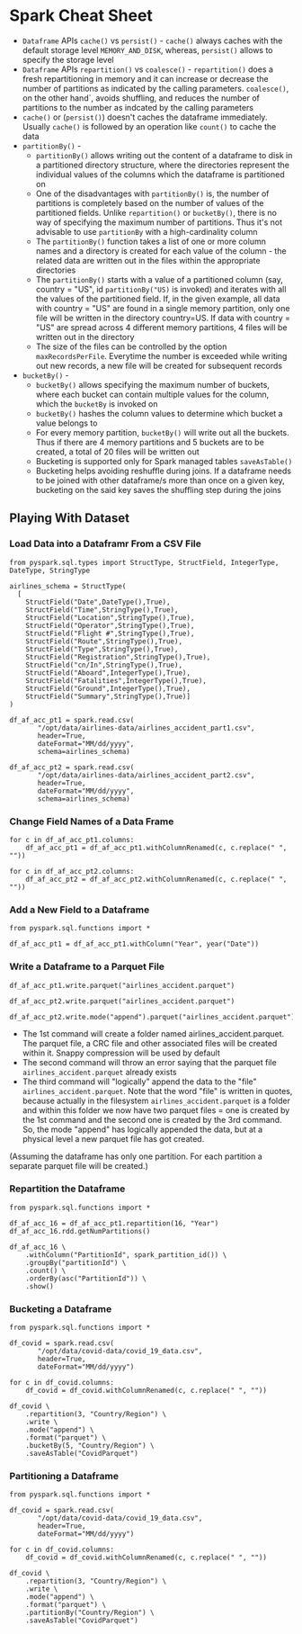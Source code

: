 # Spark Cheat Sheet

* `Dataframe` APIs `cache()` vs `persist()` - `cache()` always caches with the default storage level `MEMORY_AND_DISK`, whereas, `persist()` allows to specify the storage level 
* `Dataframe` APIs `repartition()` vs `coalesce()` - `repartition()` does a fresh repartitioning in memory and it can increase or decrease the number of partitions as indicated by the calling parameters. `coalesce()`, on the other hand`, avoids shuffling, and reduces the number of partitions to the number as indcated by the calling parameters
* `cache()` or (`persist()`) doesn't caches the dataframe immediately. Usually `cache()` is followed by an operation like `count()` to cache the data
* `partitionBy()` - 
  * `partitionBy()` allows writing out the content of a dataframe to disk in a partitioned directory structure, where the directories represent the individual values of the columns which the dataframe is partitioned on
  * One of the disadvantages with `partitionBy()` is, the number of partitions is completely based on the number of values of the partitioned fields. Unlike `repartition()` or `bucketBy()`, there is no way of specifying the maximum number of partitions. Thus it's not advisable to use `partitionBy` with a high-cardinality column
  * The `partitionBy()` function takes a list of one or more column names and a directory is created for each value of the column - the related data are written out in the files within the appropriate directories
  * The `partitionBy()` starts with a value of a partitioned column (say, country = "US", id `partitionBy("US)` is invoked) and iterates with all the values of the partitioned field. If, in the given example, all data with country = "US" are found in a single memory partition, only one file will be written in the directory country=US. If data with country = "US" are spread across 4 different memory partitions, 4 files will be written out in the directory
  * The size of the files can be controlled by the option `maxRecordsPerFile`. Everytime the number is exceeded while writing out new records, a new file will be created for subsequent records
* `bucketBy()` - 
  * `bucketBy()` allows specifying the maximum number of buckets, where each bucket can contain multiple values for the column, which the `bucketBy` is invoked on
  * `bucketBy()` hashes the column values to determine which bucket a value belongs to
  * For every memory partition, `bucketBy()` will write out all the buckets. Thus if there are 4 memory partitions and 5 buckets are to be created, a total of 20 files will be written out
  * Bucketing is supported only for Spark managed tables `saveAsTable()`
  * Bucketing helps avoiding reshuffle during joins. If a dataframe needs to be joined with other dataframe/s more than once on a given key, bucketing on the said key saves the shuffling step during the joins

## Playing With Dataset

### Load Data into a Dataframr From a CSV File

```
from pyspark.sql.types import StructType, StructField, IntegerType, DateType, StringType

airlines_schema = StructType(
  [
    StructField("Date",DateType(),True),
    StructField("Time",StringType(),True),
    StructField("Location",StringType(),True),
    StructField("Operator",StringType(),True),
    StructField("Flight #",StringType(),True),
    StructField("Route",StringType(),True),
    StructField("Type",StringType(),True),
    StructField("Registration",StringType(),True),
    StructField("cn/In",StringType(),True),
    StructField("Aboard",IntegerType(),True),
    StructField("Fatalities",IntegerType(),True),
    StructField("Ground",IntegerType(),True),
    StructField("Summary",StringType(),True)]
)

df_af_acc_pt1 = spark.read.csv(
       "/opt/data/airlines-data/airlines_accident_part1.csv",
       header=True,
       dateFormat="MM/dd/yyyy",
       schema=airlines_schema)

df_af_acc_pt2 = spark.read.csv(
       "/opt/data/airlines-data/airlines_accident_part2.csv",
       header=True,
       dateFormat="MM/dd/yyyy",
       schema=airlines_schema)

```

### Change Field Names of a Data Frame

```
for c in df_af_acc_pt1.columns:
    df_af_acc_pt1 = df_af_acc_pt1.withColumnRenamed(c, c.replace(" ", ""))

for c in df_af_acc_pt2.columns:
    df_af_acc_pt2 = df_af_acc_pt2.withColumnRenamed(c, c.replace(" ", ""))
```

### Add a New Field to a Dataframe

```
from pyspark.sql.functions import *

df_af_acc_pt1 = df_af_acc_pt1.withColumn("Year", year("Date"))
```

### Write a Dataframe to a Parquet File

```
df_af_acc_pt1.write.parquet("airlines_accident.parquet")

df_af_acc_pt2.write.parquet("airlines_accident.parquet")

df_af_acc_pt2.write.mode("append").parquet("airlines_accident.parquet")
```

* The 1st command will create a folder named airlines_accident.parquet. The parquet file, a CRC file and other associated files will be created within it. Snappy compression will be used by default
* The second command will throw an error saying that the parquet file `airlines_accident.parquet` already exists
* The third command will "logically" append the data to the "file" `airlines_accident.parquet`. Note that the word "file" is written in quotes, because actually in the filesystem `airlines_accident.parquet` is a folder and within this folder we now have two parquet files = one is created by the 1st command and the second one is created by the 3rd command. So, the mode "append" has logically appended the data, but at a physical level a new parquet file has got created.

(Assuming the dataframe has only one partition. For each partition a separate parquet file will be created.)

### Repartition the Dataframe

```
from pyspark.sql.functions import *

df_af_acc_16 = df_af_acc_pt1.repartition(16, "Year")
df_af_acc_16.rdd.getNumPartitions()

df_af_acc_16 \
    .withColumn("PartitionId", spark_partition_id()) \
    .groupBy("partitionId") \
    .count() \
    .orderBy(asc("PartitionId")) \
    .show()
```

### Bucketing a Dataframe

```
from pyspark.sql.functions import *

df_covid = spark.read.csv(
       "/opt/data/covid-data/covid_19_data.csv",
       header=True,
       dateFormat="MM/dd/yyyy")

for c in df_covid.columns:
    df_covid = df_covid.withColumnRenamed(c, c.replace(" ", ""))

df_covid \
    .repartition(3, "Country/Region") \
    .write \
    .mode("append") \
    .format("parquet") \
    .bucketBy(5, "Country/Region") \
    .saveAsTable("CovidParquet")
```

### Partitioning a Dataframe

```
from pyspark.sql.functions import *

df_covid = spark.read.csv(
       "/opt/data/covid-data/covid_19_data.csv",
       header=True,
       dateFormat="MM/dd/yyyy")

for c in df_covid.columns:
    df_covid = df_covid.withColumnRenamed(c, c.replace(" ", ""))

df_covid \
    .repartition(3, "Country/Region") \
    .write \
    .mode("append") \
    .format("parquet") \
    .partitionBy("Country/Region") \
    .saveAsTable("CovidParquet")
```